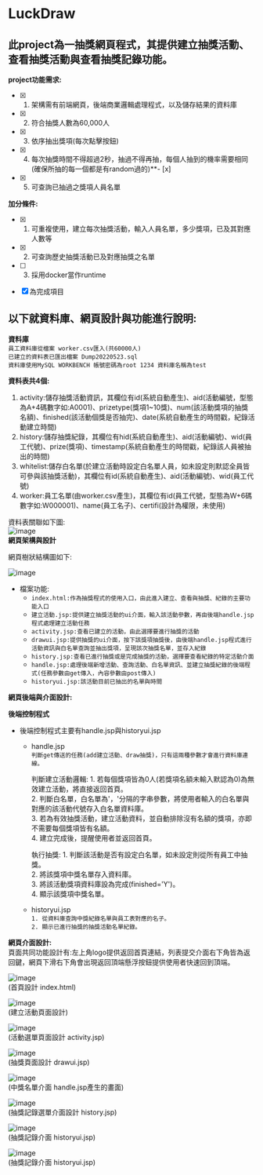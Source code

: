 # LuckDraw
## 此project為一抽獎網頁程式，其提供建立抽獎活動、查看抽獎活動與查看抽獎記錄功能。  

**project功能需求:**  
- [x]  1. 架構需有前端網頁，後端商業邏輯處理程式，以及儲存結果的資料庫 
- [x]  2. 符合抽獎人數為60,000人
- [x]  3. 依序抽出獎項(每次點擊按鈕)  
- [x]  4. 每次抽獎時間不得超過2秒，抽過不得再抽，每個人抽到的機率需要相同(確保所抽的每一個都是有random過的)**- [x]  
- [x]  5. 可查詢已抽過之獎項人員名單  
      
**加分條件:**  
- [x]  1. 可重複使用，建立每次抽獎活動，輸入人員名單，多少獎項，已及其對應人數等
- [x]  2. 可查詢歷史抽獎活動已及對應抽獎之名單
- [ ]  3. 採用docker當作runtime 
    
 - [x] 為完成項目   
   
## 以下就資料庫、網頁設計與功能進行說明:  
  
**資料庫**  
    `員工資料庫從檔案 worker.csv匯入(共60000人)`  
    `已建立的資料表已匯出檔案 Dump20220523.sql`  
    `資料庫使用MySQL WORKBENCH 帳號密碼為root 1234 資料庫名稱為test`  
      
  **資料表共4個:**
  1. activity:儲存抽獎活動資訊，其欄位有id(系統自動產生)、aid(活動編號，型態為A+4碼數字如:A0001)、prizetype(獎項1~10獎)、num(該活動獎項的抽獎名額)、finished(該活動個獎是否抽完)、date(系統自動產生的時間戳，紀錄活動建立時間)
  2. history:儲存抽獎紀錄，其欄位有hid(系統自動產生)、aid(活動編號)、wid(員工代號)、prize(獎項)、timestamp(系統自動產生的時間戳，紀錄該人員被抽出的時間)    
  3. whitelist:儲存白名單(於建立活動時設定白名單人員，如未設定則默認全員皆可參與該抽獎活動)，其欄位有id(系統自動產生)、aid(活動編號)、wid(員工代號)  
  4. worker:員工名單(由worker.csv產生)，其欄位有id(員工代號，型態為W+6碼數字如:W000001)、name(員工名子)、certifi(設計為權限，未使用)  
      
 資料表關聯如下圖:  
 ![image](https://github.com/andy970139/LuckyDraw/blob/main/readme/er.png)  
 **網頁架構與設計**  
   
 網頁樹狀結構圖如下:  
   
 ![image](https://github.com/andy970139/LuckyDraw/blob/main/readme/web_structure.png)  
   
 * 檔案功能:  
      * `index.html:作為抽獎程式的使用入口，由此進入建立、查看與抽獎、紀錄的主要功能入口`  
      * `建立活動.jsp:提供建立抽獎活動的ui介面，輸入該活動參數，再由後端handle.jsp程式處理建立活動任務`   
      * `activity.jsp:查看已建立的活動，由此選擇要進行抽獎的活動`   
      * `drawui.jsp:提供抽獎的ui介面，按下該獎項抽獎後，由後端handle.jsp程式進行活動資訊與白名單查詢並抽出獎項，呈現該次抽獎名單，並存入紀錄`   
      * `history.jsp:查看已進行抽獎或是完成抽獎的活動，選擇要查看紀錄的特定活動介面`    
      * `handle.jsp:處理後端新增活動、查詢活動、白名單資訊、並建立抽獎紀錄的後端程式(任務參數由get傳入，內容參數由post傳入)`         
      * `historyui.jsp:該活動目前已抽出的名單與時間`   

  **網頁後端與介面設計:**  
    
   **後端控制程式**
     
 * 後端控制程式主要有handle.jsp與historyui.jsp  
      * handle.jsp  
       `判斷get傳送的任務(add建立活動、draw抽獎)，只有這兩種參數才會進行資料庫連線。` 
         
        判斷建立活動邏輯: 
       1. 若每個獎項皆為0人(若獎項名額未輸入默認為0)為無效建立活動，將直接返回首頁。  
       2. 判斷白名單，白名單為'，'分隔的字串參數，將使用者輸入的白名單與對應的該活動代號存入白名單資料庫。  
       3. 若為有效抽獎活動，建立活動資料，並自動排除沒有名額的獎項，亦即不需要每個獎項皆有名額。  
       4. 建立完成後，提醒使用者並返回首頁。  
         
        執行抽獎: 
       1. 判斷該活動是否有設定白名單，如未設定則從所有員工中抽獎。       
       2. 將該獎項中獎名單存入資料庫。       
       3. 將該活動獎項資料庫設為完成(finished='Y')。        
       4. 顯示該獎項中獎名單。 
         
      *  historyui.jsp  
       `1. 從資料庫查詢中獎紀錄名單與員工表對應的名子。`  
       `2. 顯示已進行抽獎的抽獎活動名單紀錄。`  
       
       
       
  **網頁介面設計:**  
  頁面共同功能設計有:左上角logo提供返回首頁連結，列表提交介面右下角皆為返回鍵，網頁下滑右下角會出現返回頂端懸浮按鈕提供使用者快速回到頂端。  
  
  ![image](https://github.com/andy970139/LuckyDraw/blob/main/readme/index.png)  
(首頁設計 index.html)  
  
  
 ![image](https://github.com/andy970139/LuckyDraw/blob/main/readme/create.png)  
(建立活動頁面設計)  
  
  
 ![image](https://github.com/andy970139/LuckyDraw/blob/main/readme/activity.png)  
(活動選單頁面設計 activity.jsp)  
  
 ![image](https://github.com/andy970139/LuckyDraw/blob/main/readme/drawui.png)  
(抽獎頁面設計 drawui.jsp)  
    
 ![image](https://github.com/andy970139/LuckyDraw/blob/main/readme/draw.png)  
(中獎名單介面 handle.jsp產生的畫面)   
    
 ![image](https://github.com/andy970139/LuckyDraw/blob/main/readme/history.png)  
(抽獎記錄選單介面設計 history.jsp)   
    
 ![image](https://github.com/andy970139/LuckyDraw/blob/main/readme/historyui.png)  
(抽獎記錄介面 historyui.jsp)  
    
    
 ![image](https://github.com/andy970139/LuckyDraw/blob/main/readme/historyui2.png)  
(抽獎記錄介面 historyui.jsp)

      

